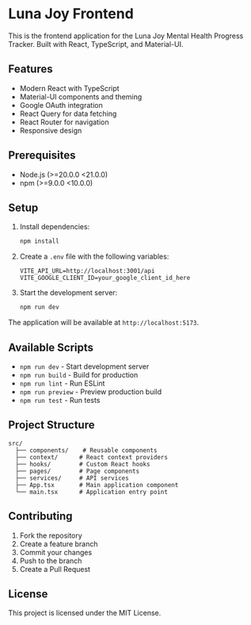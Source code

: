 # Luna Joy Frontend

This is the frontend application for the Luna Joy Mental Health Progress Tracker. Built with React, TypeScript, and Material-UI.

## Features

- Modern React with TypeScript
- Material-UI components and theming
- Google OAuth integration
- React Query for data fetching
- React Router for navigation
- Responsive design

## Prerequisites

- Node.js (>=20.0.0 <21.0.0)
- npm (>=9.0.0 <10.0.0)

## Setup

1. Install dependencies:
   ```bash
   npm install
   ```

2. Create a `.env` file with the following variables:
   ```
   VITE_API_URL=http://localhost:3001/api
   VITE_GOOGLE_CLIENT_ID=your_google_client_id_here
   ```

3. Start the development server:
   ```bash
   npm run dev
   ```

The application will be available at `http://localhost:5173`.

## Available Scripts

- `npm run dev` - Start development server
- `npm run build` - Build for production
- `npm run lint` - Run ESLint
- `npm run preview` - Preview production build
- `npm run test` - Run tests

## Project Structure

```
src/
  ├── components/    # Reusable components
  ├── context/      # React context providers
  ├── hooks/        # Custom React hooks
  ├── pages/        # Page components
  ├── services/     # API services
  ├── App.tsx       # Main application component
  └── main.tsx      # Application entry point
```

## Contributing

1. Fork the repository
2. Create a feature branch
3. Commit your changes
4. Push to the branch
5. Create a Pull Request

## License

This project is licensed under the MIT License.
